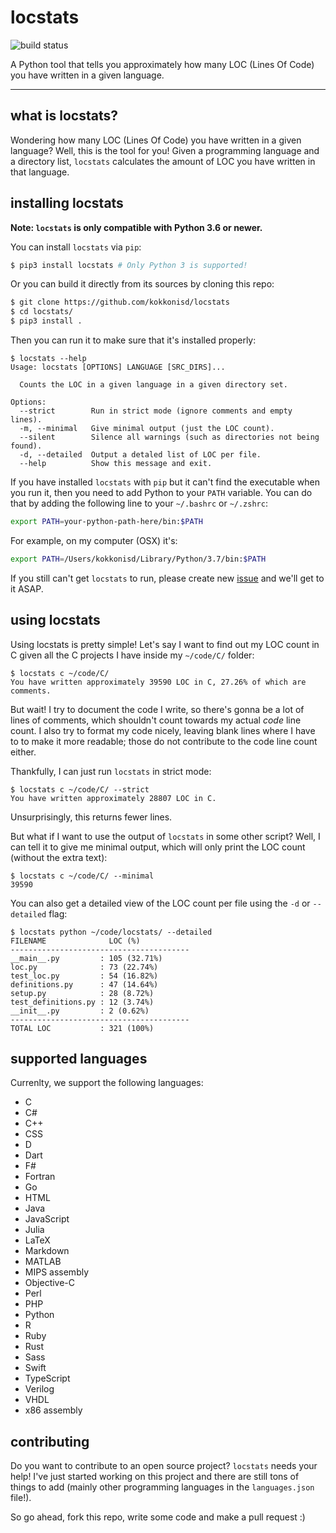 # locstats

![build status](https://travis-ci.org/kokkonisd/locstats.svg?branch=master)

A Python tool that tells you approximately how many LOC (Lines Of Code) you
have written in a given language.

---

## what is locstats?

Wondering how many LOC (Lines Of Code) you have written in a given language?
Well, this is the tool for you! Given a programming language and a directory
list, `locstats` calculates the amount of LOC you have written in that
language.

## installing locstats

**Note: `locstats` is only compatible with Python 3.6 or newer.**

You can install `locstats` via `pip`:

```bash
$ pip3 install locstats # Only Python 3 is supported!
```

Or you can build it directly from its sources by cloning this repo:

```bash
$ git clone https://github.com/kokkonisd/locstats
$ cd locstats/
$ pip3 install .
```

Then you can run it to make sure that it's installed properly:

```text
$ locstats --help
Usage: locstats [OPTIONS] LANGUAGE [SRC_DIRS]...

  Counts the LOC in a given language in a given directory set.

Options:
  --strict        Run in strict mode (ignore comments and empty lines).
  -m, --minimal   Give minimal output (just the LOC count).
  --silent        Silence all warnings (such as directories not being found).
  -d, --detailed  Output a detaled list of LOC per file.
  --help          Show this message and exit.
```

If you have installed `locstats` with `pip` but it can't find the executable
when you run it, then you need to add Python to your `PATH` variable. You can
do that by adding the following line to your `~/.bashrc` or `~/.zshrc`:

```bash
export PATH=your-python-path-here/bin:$PATH
```

For example, on my computer (OSX) it's:

```bash
export PATH=/Users/kokkonisd/Library/Python/3.7/bin:$PATH
```

If you still can't get `locstats` to run, please create new
[issue](https://github.com/kokkonisd/locstats/issues) and we'll get to it ASAP.

## using locstats

Using locstats is pretty simple! Let's say I want to find out my LOC count in C
given all the C projects I have inside my `~/code/C/` folder:

```text
$ locstats c ~/code/C/
You have written approximately 39590 LOC in C, 27.26% of which are comments.
```

But wait! I try to document the code I write, so there's gonna be a lot of
lines of comments, which shouldn't count towards my actual _code_ line count.
I also try to format my code nicely, leaving blank lines where I have to to
make it more readable; those do not contribute to the code line count either.

Thankfully, I can just run `locstats` in strict mode:

```text
$ locstats c ~/code/C/ --strict
You have written approximately 28807 LOC in C.
```

Unsurprisingly, this returns fewer lines.

But what if I want to use the output of `locstats` in some other script? Well,
I can tell it to give me minimal output, which will only print the LOC count
(without the extra text):

```text
$ locstats c ~/code/C/ --minimal
39590
```

You can also get a detailed view of the LOC count per file using the `-d` or
`--detailed` flag:

```text
$ locstats python ~/code/locstats/ --detailed
FILENAME              LOC (%)
----------------------------------------
__main__.py         : 105 (32.71%)
loc.py              : 73 (22.74%)
test_loc.py         : 54 (16.82%)
definitions.py      : 47 (14.64%)
setup.py            : 28 (8.72%)
test_definitions.py : 12 (3.74%)
__init__.py         : 2 (0.62%)
----------------------------------------
TOTAL LOC           : 321 (100%)
```


## supported languages

Currenlty, we support the following languages:

- C
- C#
- C++
- CSS
- D
- Dart
- F#
- Fortran
- Go
- HTML
- Java
- JavaScript
- Julia
- LaTeX
- Markdown
- MATLAB
- MIPS assembly
- Objective-C
- Perl
- PHP
- Python
- R
- Ruby
- Rust
- Sass
- Swift
- TypeScript
- Verilog
- VHDL
- x86 assembly


## contributing

Do you want to contribute to an open source project? `locstats` needs your
help! I've just started working on this project and there are still tons of
things to add (mainly other programming languages in the `languages.json` 
file!).

So go ahead, fork this repo, write some code and make a pull request :)
